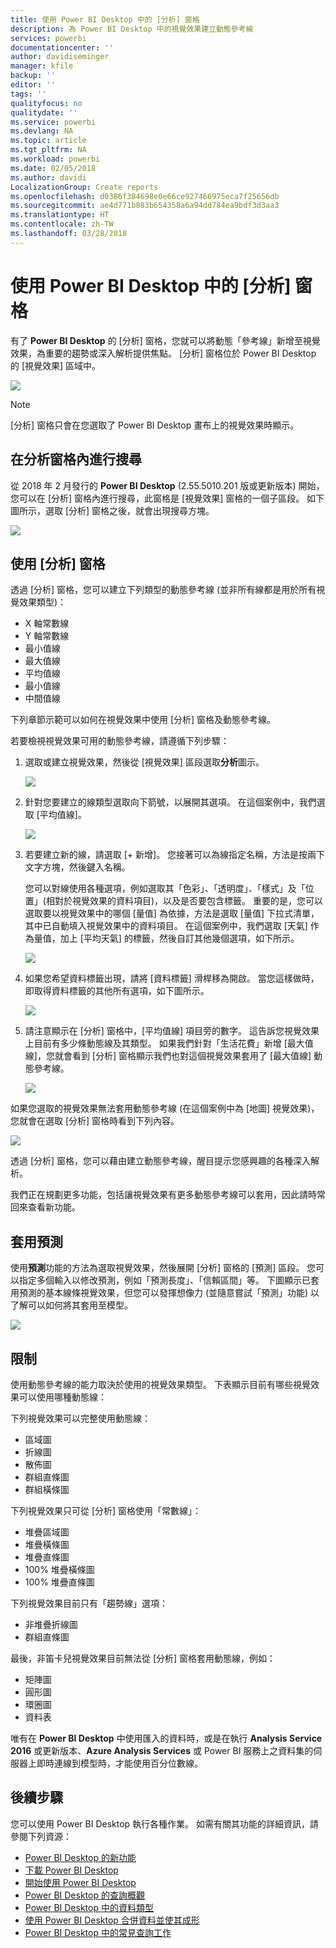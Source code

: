 ```yaml
---
title: 使用 Power BI Desktop 中的 [分析] 窗格
description: 為 Power BI Desktop 中的視覺效果建立動態參考線
services: powerbi
documentationcenter: ''
author: davidiseminger
manager: kfile
backup: ''
editor: ''
tags: ''
qualityfocus: no
qualitydate: ''
ms.service: powerbi
ms.devlang: NA
ms.topic: article
ms.tgt_pltfrm: NA
ms.workload: powerbi
ms.date: 02/05/2018
ms.author: davidi
LocalizationGroup: Create reports
ms.openlocfilehash: d0386f384698e0e66ce927466975eca7f25656db
ms.sourcegitcommit: ae4d771b883b654358a6a94dd784ea9bdf3d3aa3
ms.translationtype: HT
ms.contentlocale: zh-TW
ms.lasthandoff: 03/28/2018
---
```

# <a name="using-the-analytics-pane-in-power-bi-desktop"></a>使用 Power BI Desktop 中的 [分析] 窗格
有了 **Power BI Desktop** 的 [分析] 窗格，您就可以將動態「參考線」新增至視覺效果，為重要的趨勢或深入解析提供焦點。 [分析] 窗格位於 Power BI Desktop 的 [視覺效果] 區域中。

![](media/desktop-analytics-pane/analytics-pane_1.png)

> [!NOTE]
> [分析] 窗格只會在您選取了 Power BI Desktop 畫布上的視覺效果時顯示。

## <a name="search-within-the-analytics-pane"></a>在分析窗格內進行搜尋
從 2018 年 2 月發行的 **Power BI Desktop** (2.55.5010.201 版或更新版本) 開始，您可以在 [分析] 窗格內進行搜尋，此窗格是 [視覺效果] 窗格的一個子區段。 如下圖所示，選取 [分析] 窗格之後，就會出現搜尋方塊。

![](media/desktop-analytics-pane/analytics-pane_1b.png)

## <a name="using-the-analytics-pane"></a>使用 [分析] 窗格
透過 [分析] 窗格，您可以建立下列類型的動態參考線 (並非所有線都是用於所有視覺效果類型)：

* X 軸常數線
* Y 軸常數線
* 最小值線
* 最大值線
* 平均值線
* 最小值線
* 中間值線

下列章節示範可以如何在視覺效果中使用 [分析] 窗格及動態參考線。

若要檢視視覺效果可用的動態參考線，請遵循下列步驟：

1. 選取或建立視覺效果，然後從 [視覺效果] 區段選取**分析**圖示。
   
   ![](media/desktop-analytics-pane/analytics-pane_2.png)
2. 針對您要建立的線類型選取向下箭號，以展開其選項。 在這個案例中，我們選取 [平均值線]。
   
   ![](media/desktop-analytics-pane/analytics-pane_3.png)
3. 若要建立新的線，請選取 [+ 新增]。 您接著可以為線指定名稱，方法是按兩下文字方塊，然後鍵入名稱。
   
   您可以對線使用各種選項，例如選取其「色彩」、「透明度」、「樣式」及「位置」(相對於視覺效果的資料項目)，以及是否要包含標籤。 重要的是，您可以選取要以視覺效果中的哪個 [量值] 為依據，方法是選取 [量值] 下拉式清單，其中已自動填入視覺效果中的資料項目。 在這個案例中，我們選取 [天氣] 作為量值，加上 [平均天氣] 的標籤，然後自訂其他幾個選項，如下所示。
   
   ![](media/desktop-analytics-pane/analytics-pane_4.png)
4. 如果您希望資料標籤出現，請將 [資料標籤] 滑桿移為開啟。 當您這樣做時，即取得資料標籤的其他所有選項，如下圖所示。
   
   ![](media/desktop-analytics-pane/analytics-pane_5.png)
5. 請注意顯示在 [分析] 窗格中，[平均值線] 項目旁的數字。 這告訴您視覺效果上目前有多少條動態線及其類型。 如果我們針對「生活花費」新增 [最大值線]，您就會看到 [分析] 窗格顯示我們也對這個視覺效果套用了 [最大值線] 動態參考線。
   
   ![](media/desktop-analytics-pane/analytics-pane_6.png)

如果您選取的視覺效果無法套用動態參考線 (在這個案例中為 [地圖] 視覺效果)，您就會在選取 [分析] 窗格時看到下列內容。

![](media/desktop-analytics-pane/analytics-pane_7.png)

透過 [分析] 窗格，您可以藉由建立動態參考線，醒目提示您感興趣的各種深入解析。

我們正在規劃更多功能，包括讓視覺效果有更多動態參考線可以套用，因此請時常回來查看新功能。

## <a name="apply-forecasting"></a>套用預測
使用**預測**功能的方法為選取視覺效果，然後展開 [分析] 窗格的 [預測] 區段。 您可以指定多個輸入以修改預測，例如「預測長度」、「信賴區間」等。 下圖顯示已套用預測的基本線條視覺效果，但您可以發揮想像力 (並隨意嘗試「預測」功能) 以了解可以如何將其套用至模型。

![](media/desktop-analytics-pane/analytics-pane_8.png)

## <a name="limitations"></a>限制
使用動態參考線的能力取決於使用的視覺效果類型。 下表顯示目前有哪些視覺效果可以使用哪種動態線：

下列視覺效果可以完整使用動態線：

* 區域圖
* 折線圖
* 散佈圖
* 群組直條圖
* 群組橫條圖

下列視覺效果只可從 [分析] 窗格使用「常數線」：

* 堆疊區域圖
* 堆疊橫條圖
* 堆疊直條圖
* 100% 堆疊橫條圖
* 100% 堆疊直條圖

下列視覺效果目前只有「趨勢線」選項：

* 非堆疊折線圖
* 群組直條圖

最後，非笛卡兒視覺效果目前無法從 [分析] 窗格套用動態線，例如：

* 矩陣圖
* 圓形圖
* 環圈圖
* 資料表

唯有在 **Power BI Desktop** 中使用匯入的資料時，或是在執行 **Analysis Service 2016** 或更新版本、**Azure Analysis Services** 或 Power BI 服務上之資料集的伺服器上即時連線到模型時，才能使用百分位數線。 

## <a name="next-steps"></a>後續步驟
您可以使用 Power BI Desktop 執行各種作業。 如需有關其功能的詳細資訊，請參閱下列資源：

* [Power BI Desktop 的新功能](desktop-latest-update.md)
* [下載 Power BI Desktop](desktop-get-the-desktop.md)
* [開始使用 Power BI Desktop](desktop-getting-started.md)
* [Power BI Desktop 的查詢概觀](desktop-query-overview.md)
* [Power BI Desktop 中的資料類型](desktop-data-types.md)
* [使用 Power BI Desktop 合併資料並使其成形](desktop-shape-and-combine-data.md)
* [Power BI Desktop 中的常見查詢工作](desktop-common-query-tasks.md)    

